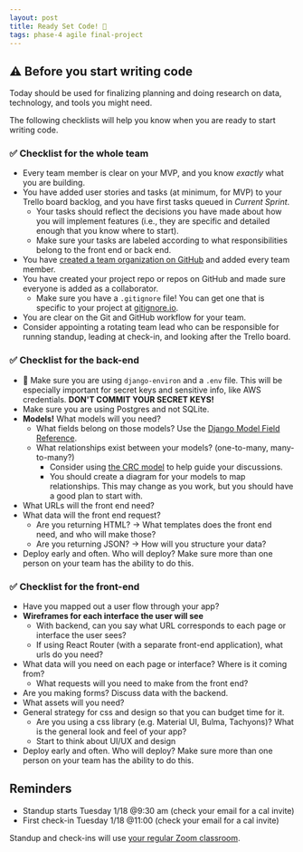 ```yaml
---
layout: post
title: Ready Set Code! 🚥
tags: phase-4 agile final-project
---
```


## ⚠️ Before you start writing code

Today should be used for finalizing planning and doing research on data, technology, and tools you might need.

The following checklists will help you know when you are ready to start writing code.

### ✅ Checklist for the whole team

- Every team member is clear on your MVP, and you know _exactly_ what you are building.
- You have added user stories and tasks (at minimum, for MVP) to your Trello board backlog, and you have first tasks queued in _Current Sprint_.
  - Your tasks should reflect the decisions you have made about how you will implement features (i.e., they are specific and detailed enough that you know where to start).
  - Make sure your tasks are labeled according to what responsibilities belong to the front end or back end.
- You have [created a team organization on GitHub](https://docs.github.com/en/organizations/collaborating-with-groups-in-organizations/creating-a-new-organization-from-scratch) and added every team member.
- You have created your project repo or repos on GitHub and made sure everyone is added as a collaborator.
  - Make sure you have a `.gitignore` file! You can get one that is specific to your project at [gitignore.io](https://www.toptal.com/developers/gitignore).
- You are clear on the Git and GitHub workflow for your team.
- Consider appointing a rotating team lead who can be responsible for running standup, leading at check-in, and looking after the Trello board.

### ✅ Checklist for the back-end

- 🚨 Make sure you are using `django-environ` and a `.env` file. This will be especially important for secret keys and sensitive info, like AWS credentials. **DON'T COMMIT YOUR SECRET KEYS!**
- Make sure you are using Postgres and not SQLite.
- **Models!** What models will you need?
  - What fields belong on those models? Use the [Django Model Field Reference](https://docs.djangoproject.com/en/3.1/ref/models/fields/).
  - What relationships exist between your models? (one-to-many, many-to-many?)
    - Consider using [the CRC model](http://agilemodeling.com/artifacts/crcModel.htm) to help guide your discussions.
    - You should create a diagram for your models to map relationships. This may change as you work, but you should have a good plan to start with.
- What URLs will the front end need?
- What data will the front end request?
  - Are you returning HTML? -> What templates does the front end need, and who will make those?
  - Are you returning JSON? -> How will you structure your data?
- Deploy early and often. Who will deploy? Make sure more than one person on your team has the ability to do this.

### ✅ Checklist for the front-end

- Have you mapped out a user flow through your app?
- **Wireframes for each interface the user will see**
  - With backend, can you say what URL corresponds to each page or interface the user sees?
  - If using React Router (with a separate front-end application), what urls do you need?
- What data will you need on each page or interface? Where is it coming from?
  - What requests will you need to make from the front end?
- Are you making forms? Discuss data with the backend.
- What assets will you need?
- General strategy for css and design so that you can budget time for it.
  - Are you using a css library (e.g. Material UI, Bulma, Tachyons)? What is the general look and feel of your app?
  - Start to think about UI/UX and design
- Deploy early and often. Who will deploy? Make sure more than one person on your team has the ability to do this.

## Reminders

- Standup starts Tuesday 1/18 @9:30 am (check your email for a cal invite)
- First check-in Tuesday 1/18 @11:00 (check your email for a cal invite)

Standup and check-ins will use [your regular Zoom classroom](https://us02web.zoom.us/j/88017099254?pwd=S0dXVDlNaE1wWU1uTE5mVFFDa0xoZz09).
